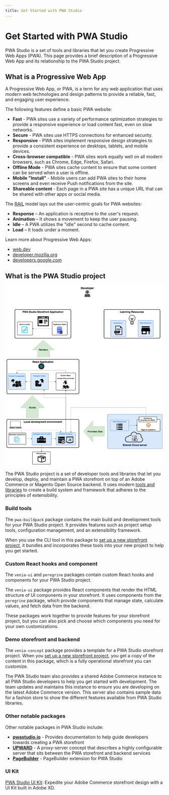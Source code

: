 ```yaml
---
title: Get Started with PWA Studio
---
```


# Get Started with PWA Studio

PWA Studio is a set of tools and libraries that let you create Progressive Web Apps (PWA).
This page provides a brief description of a Progressive Web App and its relationship to the PWA Studio project.

## What is a Progressive Web App

A Progressive Web App, or PWA, is a term for any web application that uses modern web technologies and design patterns to provide a reliable, fast, and engaging user experience.

The following features define a basic PWA website:

- **Fast** - PWA sites use a variety of performance optimization strategies to provide a responsive experience or load content fast, even on slow networks.
- **Secure** - PWA sites use HTTPS connections for enhanced security.
- **Responsive** - PWA sites implement responsive design strategies to provide a consistent experience on desktops, tablets, and mobile devices.
- **Cross-browser compatible** - PWA sites work equally well on all modern browsers, such as Chrome, Edge, Firefox, Safari.
- **Offline Mode** - PWA sites cache content to ensure that some content can be served when a user is offline.
- **Mobile "Install"** - Mobile users can add PWA sites to their home screens and even receive Push notifications from the site.
- **Shareable content** - Each page in a PWA site has a unique URL that can be shared with other apps or social media.

The [RAIL][] model lays out the user-centric goals for PWA websites:

[rail]: https://web.dev/rail/

- **Response** – An application is receptive to the user's request.
- **Animation** – It shows a movement to keep the user pausing.
- **Idle** – A PWA utilizes the "idle" second to cache content.
- **Load** – It loads under a moment.

Learn more about Progressive Web Apps:

- [web.dev][]
- [developer.mozilla.org][]
- [developers.google.com][]

[web.dev]: https://web.dev/progressive-web-apps/
[developers.google.com]: https://developers.google.com/web/updates/2015/12/getting-started-pwa
[developer.mozilla.org]: https://developer.mozilla.org/en-US/docs/Web/Progressive_web_apps

## What is the PWA Studio project

![pwa studio overview](../../../static/pwa-studio-developer-overview.png)

The PWA Studio project is a set of developer tools and libraries that let you develop, deploy, and maintain a PWA storefront on top of an Adobe Commerce or Magento Open Source backend.
It uses modern [tools and libraries][] to create a build system and framework that adheres to the principles of extensibility.

[tools and libraries]: /getstarted/project/tools-libraries/

### Build tools

The `pwa-buildpack` package contains the main build and development tools for your PWA Studio project.
It provides features such as project setup tools, configuration management, and an extensibility framework.

When you use the CLI tool in this package to [set up a new storefront project][], it bundles and incorporates these tools into your new project to help you get started.

[set up a new storefront project]: /tutorials/setup-storefront/

### Custom React hooks and component

The `venia-ui` and `peregrine` packages contain custom React hooks and components for your PWA Studio project.

The `venia-ui` package provides React components that render the HTML structure of UI components in your storefront.
It uses components from the `peregrine` package, which provide components that manage state, calculate values, and fetch data from the backend.

These packages work together to provide features for your storefront project, but you can also pick and choose which components you need for your own customizations.

### Demo storefront and backend

The `venia-concept` package provides a template for a PWA Studio storefront project.
When you [set up a new storefront project][], you get a copy of the content in this package, which is a fully operational storefront you can customize.

The PWA Studio team also provides a shared Adobe Commerce instance to all PWA Studio developers to help you get started with development.
The team updates and maintains this instance to ensure you are developing on the latest Adobe Commerce version.
This server also contains sample data for a fashion store to show the different features available from PWA Studio libraries.

### Other notable packages

Other notable packages in PWA Studio include:

- **[pwastudio.io][]** - Provides documentation to help guide developers towards creating a PWA storefront
- **[UPWARD][]** - A proxy-server concept that describes a highly configurable server that sits between the PWA storefront and backend services
- **[PageBuilder][]** - PageBuilder extension for PWA Studio

### UI Kit

[PWA Studio UI Kit](https://developer.adobe.com/commerce-xd-kits/): Expedite your Adobe Commerce storefront design with a UI Kit built in Adobe XD.

[pwastudio.io]: https://pwastudio.io
[upward]: /getstarted/packages/upward/
[pagebuilder]: /integrations/pagebuilder/
